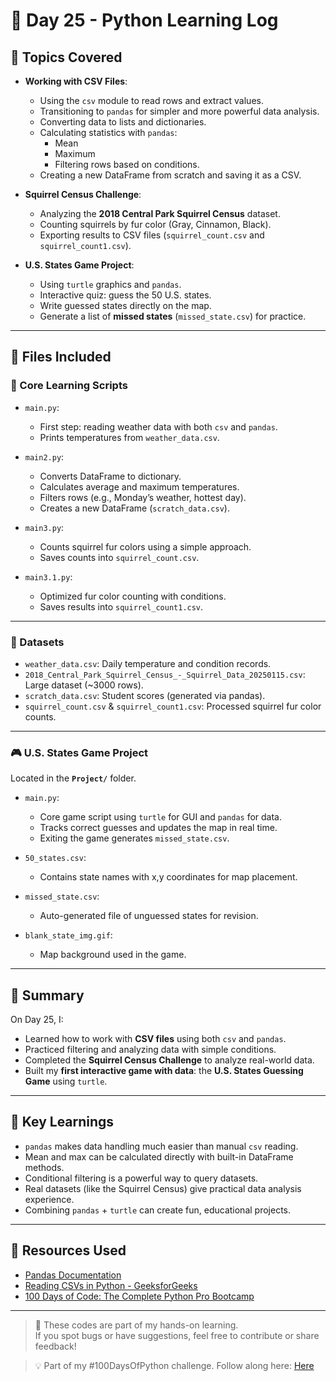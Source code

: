 # 📅 Day 25 - Python Learning Log

## 🧠 Topics Covered
- **Working with CSV Files**:
  - Using the `csv` module to read rows and extract values.
  - Transitioning to `pandas` for simpler and more powerful data analysis.
  - Converting data to lists and dictionaries.
  - Calculating statistics with `pandas`:  
    - Mean  
    - Maximum  
    - Filtering rows based on conditions.
  - Creating a new DataFrame from scratch and saving it as a CSV.

- **Squirrel Census Challenge**:
  - Analyzing the **2018 Central Park Squirrel Census** dataset.
  - Counting squirrels by fur color (Gray, Cinnamon, Black).
  - Exporting results to CSV files (`squirrel_count.csv` and `squirrel_count1.csv`).

- **U.S. States Game Project**:
  - Using `turtle` graphics and `pandas`.
  - Interactive quiz: guess the 50 U.S. states.
  - Write guessed states directly on the map.
  - Generate a list of **missed states** (`missed_state.csv`) for practice.

---

## 📂 Files Included

### 🔹 Core Learning Scripts
- `main.py`:  
  - First step: reading weather data with both `csv` and `pandas`.  
  - Prints temperatures from `weather_data.csv`.

- `main2.py`:  
  - Converts DataFrame to dictionary.  
  - Calculates average and maximum temperatures.  
  - Filters rows (e.g., Monday’s weather, hottest day).  
  - Creates a new DataFrame (`scratch_data.csv`).

- `main3.py`:  
  - Counts squirrel fur colors using a simple approach.  
  - Saves counts into `squirrel_count.csv`.

- `main3.1.py`:  
  - Optimized fur color counting with conditions.  
  - Saves results into `squirrel_count1.csv`.

---

### 🔹 Datasets
- `weather_data.csv`: Daily temperature and condition records.  
- `2018_Central_Park_Squirrel_Census_-_Squirrel_Data_20250115.csv`: Large dataset (~3000 rows).  
- `scratch_data.csv`: Student scores (generated via pandas).  
- `squirrel_count.csv` & `squirrel_count1.csv`: Processed squirrel fur color counts.

---

### 🎮 U.S. States Game Project
Located in the **`Project/`** folder.

- `main.py`:  
  - Core game script using `turtle` for GUI and `pandas` for data.  
  - Tracks correct guesses and updates the map in real time.  
  - Exiting the game generates `missed_state.csv`.

- `50_states.csv`:  
  - Contains state names with x,y coordinates for map placement.

- `missed_state.csv`:  
  - Auto-generated file of unguessed states for revision.

- `blank_state_img.gif`:  
  - Map background used in the game.

---

## 📝 Summary
On Day 25, I:  
- Learned how to work with **CSV files** using both `csv` and `pandas`.  
- Practiced filtering and analyzing data with simple conditions.  
- Completed the **Squirrel Census Challenge** to analyze real-world data.  
- Built my **first interactive game with data**: the **U.S. States Guessing Game** using `turtle`.  

---

## 🚀 Key Learnings
- `pandas` makes data handling much easier than manual `csv` reading.  
- Mean and max can be calculated directly with built-in DataFrame methods.  
- Conditional filtering is a powerful way to query datasets.  
- Real datasets (like the Squirrel Census) give practical data analysis experience.  
- Combining `pandas` + `turtle` can create fun, educational projects.  

---

## 🔗 Resources Used
- [Pandas Documentation](https://pandas.pydata.org/docs/)  
- [Reading CSVs in Python - GeeksforGeeks](https://www.geeksforgeeks.org/reading-csv-files-in-python/)  
- [100 Days of Code: The Complete Python Pro Bootcamp](https://www.udemy.com/course/100-days-of-code/)  

---

> 💬 These codes are part of my hands-on learning.  
> If you spot bugs or have suggestions, feel free to contribute or share feedback!  

> 💡 Part of my #100DaysOfPython challenge. Follow along here: [Here](https://github.com/Pushp11721/100DaysOfPython-LearnAlong)
